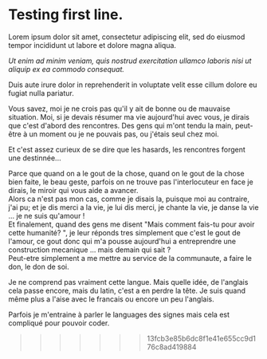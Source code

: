 # Testing first line.
Lorem ipsum dolor sit amet, consectetur adipiscing elit, sed do eiusmod tempor incididunt ut labore et dolore magna aliqua. 

*Ut enim ad minim veniam, quis nostrud exercitation ullamco laboris nisi ut aliquip ex ea commodo consequat.* 

Duis aute irure dolor in reprehenderit in voluptate velit esse cillum dolore eu fugiat nulla pariatur.


Vous savez, moi je ne crois pas qu'il y ait de bonne ou de mauvaise situation. Moi, si je devais résumer ma vie aujourd'hui avec vous, je dirais que c'est d'abord des rencontres. Des gens qui m'ont tendu la main, peut-être à un moment ou je ne pouvais pas, ou j'étais seul chez moi.

Et c'est assez curieux de se dire que les hasards, les rencontres forgent une destinnée...

Parce que quand on a le gout de la chose, quand on le gout de la chose bien faite, le beau geste, parfois on ne trouve pas l'interlocuteur en face je dirais, le miroir qui vous aide a avancer.\
Alors ca n'est pas mon cas, comme je disais la, puisque moi au contraire, j'ai pu; et je dis merci a la vie, je lui dis merci, je chante la vie, je danse la vie ... je ne suis qu'amour !\
Et finalement, quand des gens me disent "Mais comment fais-tu pour avoir cette humanité? ", je leur réponds tres simplement que c'est le gout de l'amour, ce gout donc qui m'a pousse aujourd'hui a entreprendre une construction mecanique ... mais demain qui sait ?\
Peut-etre simplement a me mettre au service de la communaute, a faire le don, le don de soi.

Je ne comprend pas vraiment cette langue.
Mais quelle idée, de l'anglais cela passe encore, mais du latin, c'est a en perdre la tête.
Je suis quand même plus a l'aise avec le francais ou encore un peu l'anglais.

Parfois je m'entraine à parler le languages des signes mais cela est compliqué
pour pouvoir coder.
>>>>>>> 13fcb3e85b6dc8f1e41e655cc9d176c8ad419884

